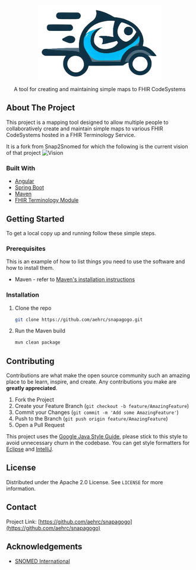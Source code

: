<!-- PROJECT LOGO -->
<br />
<p align="center">
  <a href="https://github.com/aehrc/snapagogo">
    <img style="background-color:white" height="200px" src="images/logo.png" alt="Logo">
  </a>

  <p align="center">
    A tool for creating and maintaining simple maps to FHIR CodeSystems
  </p>
</p>

## About The Project
This project is a mapping tool designed to allow multiple people to collaboratively create and maintain simple maps to various FHIR CodeSystems hosted in a FHIR Terminology Service.

It is a fork from Snap2Snomed for which the following is the current vision of that project
<img src="images/vision.png" alt="Vision">

### Built With

* [Angular](https://angular.io/)
* [Spring Boot](https://spring.io/projects/spring-boot)
* [Maven](https://maven.apache.org/)
* [FHIR Terminology Module](https://www.hl7.org/fhir/terminology-module.html)

## Getting Started

To get a local copy up and running follow these simple steps.

### Prerequisites

This is an example of how to list things you need to use the software and how to install them.
* Maven - refer to [Maven's installation instructions](https://maven.apache.org/download.cgi)

### Installation

1. Clone the repo
   ```sh
   git clone https://github.com/aehrc/snapagogo.git
   ```
2. Run the Maven build
   ```sh
   mvn clean package
   ```



<!-- CONTRIBUTING -->
## Contributing

Contributions are what make the open source community such an amazing place to be learn, inspire, and create. Any contributions you make are **greatly appreciated**.

1. Fork the Project
2. Create your Feature Branch (`git checkout -b feature/AmazingFeature`)
3. Commit your Changes (`git commit -m 'Add some AmazingFeature'`)
4. Push to the Branch (`git push origin feature/AmazingFeature`)
5. Open a Pull Request

This project uses the [Google Java Style Guide](https://google.github.io/styleguide/javaguide.html), please stick to this style to avoid unnecessary churn in the codebase. You can get style formatters for [Eclipse](https://github.com/google/styleguide/blob/gh-pages/eclipse-java-google-style.xml) and [IntelliJ](https://github.com/google/styleguide/blob/gh-pages/intellij-java-google-style.xml).

<!-- LICENSE -->
## License

Distributed under the Apache 2.0 License. See `LICENSE` for more information.



<!-- CONTACT -->
## Contact

Project Link: [https://github.com/aehrc/snapagogo](https://github.com/aehrc/snapagogo)



<!-- ACKNOWLEDGEMENTS -->
## Acknowledgements

* [SNOMED International](https://www.snomed.org/)
